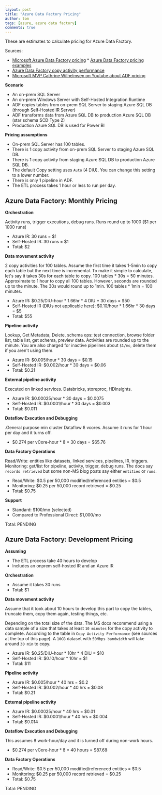 ```yaml
---
layout: post
title: "Azure Data Factory Pricing"
author: tom
tags: [azure, azure data factory]
comments: true
---
```


These are estimates to calculate pricing for Azure Data Factory.

Sources:
* [Microsoft Azure Data Factory pricing](https://azure.microsoft.com/en-us/pricing/details/data-factory/data-pipeline/) * [Azure Data Factory pricing examples](https://learn.microsoft.com/en-us/azure/data-factory/pricing-concepts)
* [Azure Data Factory copy activity performance](https://learn.microsoft.com/en-us/azure/data-factory/copy-activity-performance)
* [Microsoft MVP Cathrine Wilhelmsen on Youtube about ADF pricing](https://www.youtube.com/watch?v=Fct1dcZMyWs)

**Scenario**

* An on-prem SQL Server
* An on-prem Windows Server with Self-Hosted Integration Runtime
* ADF copies tables from on-prem SQL Server to staging Azure SQL DB (through Self-Hosted IR Server)
* ADF transforms data from Azure SQL DB to production Azure SQL DB (star schema SCD Type 2)
* Production Azure SQL DB is used for Power BI

**Pricing assumptions**

* On-prem SQL Server has 100 tables.
* There is 1 copy activity from on-prem SQL Server to staging Azure SQL DB.
* There is 1 copy activity from staging Azure SQL DB to production Azure SQL DB.
* The default Copy setting uses `Auto` (4 DIU). You can change this setting to a lower number.
* There is only 1 pipeline in ADF.
* The ETL process takes 1 hour or less to run per day.

## Azure Data Factory: Monthly Pricing

**Orchestration**

Activity runs, trigger executions, debug runs. Runs round up to 1000 ($1 per 1000 runs)

- Azure IR: 30 runs = $1
- Self-Hosted IR: 30 runs = $1
- Total: $2

**Data movement activity**

2 copy activities for 100 tables. Assume the first time it takes 1-5min to copy each table but the next time is incremental. To make it simple to calculate, let's say it takes 30s for each table to copy. 100 tables * 30s = 50 minutes. Approximate to 1 hour to copy all 100 tables. However, seconds are rounded up to the minute. The 30s would round up to 1min. 100 tables * 1min = 100 minutes.

- Azure IR: $0.25/DIU-hour * 1.66hr * 4 DIU * 30 days = $50
- Self-Hosted IR (DIUs not applicable here): $0.10/hour * 1.66hr * 30 days = $5
- Total: $55

**Pipeline activity**

Lookup, Get Metadata, Delete, schema ops: test connection, browse folder list, table list, get schema, preview data. Activities are rounded up to the minute. You are also charged for inactive pipelines about `$1/mo`, delete them if you aren't using them.

- Azure IR: $0.005/hour * 30 days = $0.15
- Self-Hosted IR: $0.002/hour * 30 days = $0.06
- Total: $0.21

**External pipeline activity**

Executed on linked services. Databricks, storeproc, HDInsights.

- Azure IR: $0.00025/hour * 30 days = $0.0075
- Self-Hosted IR: $0.0001/hour * 30 days = $0.003
- Total: $0.011

**Dataflow Execution and Debugging**

.General purpose min cluster Dataflow 8 vcores. Assume it runs for 1 hour per day and it turns off.

- $0.274 per vCore-hour * 8 * 30 days = $65.76

**Data Factory Operations**

Read/Write: entities like datasets, linked services, pipelines, IR, triggers. Monitoring: get/list for pipeline, activity, trigger, debug runs. The docs say `records retrieved` but some non-MS blog posts say either `entities` or `runs`.

- Read/Write: $0.5 per 50,000 modified/referenced entities = $0.5
- Monitoring: $0.25 per 50,000 record retrieved = $0.25
- Total: $0.75

**Support**

- Standard: $100/mo (selected)
- Compared to Professional Direct: $1,000/mo

Total: PENDING

## Azure Data Factory: Development Pricing

**Assuming**

* The ETL process take 40 hours to develop
* Includes an onprem self-hosted IR and an Azure IR

**Orchestration**

- Assume it takes 30 runs
- Total: $1

**Data movement activity**

Assume that it took about 10 hours to develop this part to copy the tables, truncate them, copy them again, testing things, etc. 

Depending on the total size of the data. The MS docs recommend using a data sample of a size that takes at least `10 minutes` for the copy activity to complete. According to the table in `Copy Activity Performance` (see sources at the top of this page). A `10GB` dataset with `50Mbps bandwidth` will take around `30 min` to copy.

- Azure IR: $0.25/DIU-hour * 10hr * 4 DIU = $10
- Self-Hosted IR: $0.10/hour * 10hr = $1
- Total: $11

**Pipeline activity**

- Azure IR: $0.005/hour * 40 hrs = $0.2
- Self-Hosted IR: $0.002/hour * 40 hrs = $0.08
- Total: $0.21

**External pipeline activity**

- Azure IR: $0.00025/hour * 40 hrs = $0.01
- Self-Hosted IR: $0.0001/hour * 40 hrs = $0.004
- Total: $0.014

**Dataflow Execution and Debugging**

This assumes 8 work-hour/day and it is turned off during non-work hours.

- $0.274 per vCore-hour * 8 * 40 hours = $87.68

**Data Factory Operations**

- Read/Write: $0.5 per 50,000 modified/referenced entities = $0.5
- Monitoring: $0.25 per 50,000 record retrieved = $0.25
- Total: $0.75

Total: PENDING